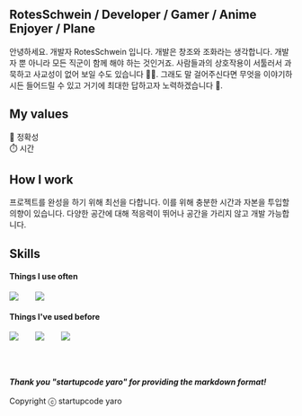 ## RotesSchwein / Developer / Gamer / Anime Enjoyer / Plane
안녕하세요. 개발자 RotesSchwein 입니다. 개발은 창조와 조화라는 생각합니다. 개발자 뿐 아니라 모든 직군이 함께 해야 하는 것인거죠.
사람들과의 상호작용이 서툴러서 과묵하고 사교성이 없어 보일 수도 있습니다 😶‍🌫️. 그래도 말 걸어주신다면 무엇을 이야기하시든 들어드릴 수 있고 거기에 최대한 답하고자 노력하겠습니다 🤗.

## My values

🎯 정확성 <br />
⏱️ 시간 <br />

## How I work

프로젝트를 완성을 하기 위해 최선을 다합니다. 이를 위해 충분한 시간과 자본을 투입할 의향이 있습니다.
다양한 공간에 대해 적응력이 뛰어나 공간을 가리지 않고 개발 가능합니다.

## Skills

#### Things I use often

<div style="display:flex;gap:30px;flex-wrap:wrap;">
  <img src="https://img.shields.io/badge/Java-007396?style=for-the-badge&logo=Java&logoColor=white">
  <img src="https://img.shields.io/badge/Python-3776AB?style=for-the-badge&logo=python&logoColor=white">
</div>

#### Things I've used before

<div style="display:flex;gap:30px;flex-wrap:wrap;">
  <img src="https://img.shields.io/badge/javascript-F7DF1E?style=for-the-badge&logo=javascript&logoColor=black">
  <img src="https://img.shields.io/badge/R-276DC3?style=for-the-badge&logo=R&logoColor=white">
  <img src="https://img.shields.io/badge/Tensorflow-FF6F00?style=for-the-badge&logo=Tensorflow&logoColor=white">
</div>
<br />
<br />
<br />

***Thank you "startupcode yaro" for providing the markdown format!*** <br />
<br />
Copyright ⓒ startupcode yaro
